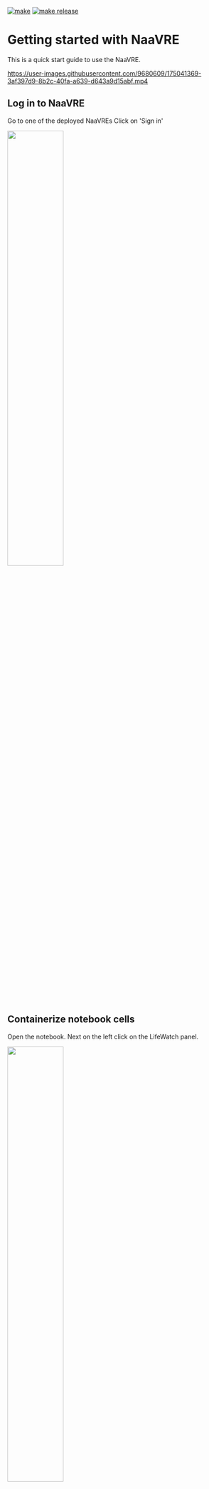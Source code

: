 [![make](https://github.com/QCDIS/NaaVRE/actions/workflows/make.yml/badge.svg)](https://github.com/QCDIS/NaaVRE/actions/workflows/make.yml)
[![make release](https://github.com/QCDIS/NaaVRE/actions/workflows/make-relese.yml/badge.svg)](https://github.com/QCDIS/NaaVRE/actions/workflows/make-relese.yml)
# Getting started with NaaVRE

This is a quick start guide to use the NaaVRE.

https://user-images.githubusercontent.com/9680609/175041369-3af397d9-8b2c-40fa-a639-d643a9d15abf.mp4


## Log in to NaaVRE

Go to one of the deployed NaaVREs
Click on 'Sign in'

<img src="https://user-images.githubusercontent.com/9680609/162737176-40a0f99c-914a-430e-9722-d09b9e564fb5.png" width="50%" height="50%">

## Containerize notebook cells 


Open the notebook. Next on the left click on the LifeWatch panel.

<img src="https://user-images.githubusercontent.com/9680609/162744335-eea6a0bd-14d5-4ed4-b678-c01e3b71188e.png" width="50%" height="50%">

Select a cell.

<img src="https://user-images.githubusercontent.com/9680609/162744821-fffaa346-2aa9-4e8f-9894-d54bc1928096.png" width="50%" height="50%">

On the 'Inputs and Outputs' of the Component containerizer select the types and base image as shown below. When all the types are added 
click 'CREATE'

<img src="https://user-images.githubusercontent.com/9680609/175019281-9f5ac9c7-15fb-49ac-a62c-ef121d2b4949.png" width="50%" height="50%">

You can repeat the same for all the notebook's cell.

----

## NOTE 

When you click 'CREATE' you may get the following warning:

<img src="https://user-images.githubusercontent.com/9680609/175019467-2ea32a3c-b8b3-4db8-9533-15a1146d264c.png" width="50%" height="50%">

 To solve this go delete the base image and selected it again. 

----


## Construct Workflow 

Go to 'File->New Launcher'. On the bottom section 'LifeWatch VRE' click on the 'Experiment Manager'.

<img src="https://user-images.githubusercontent.com/9680609/175019723-84b7abd6-b23d-4b4e-acd5-b2f085ad01ce.png" width="50%" height="50%">

Open the catalog with the exported cells.

<img src="https://user-images.githubusercontent.com/9680609/175020246-25367cb6-90ae-44b1-9b73-1c863f6001bf.png" width="50%" height="50%">

Select the cell you want to add in your workpiece and clik 'ADD TO WORKSPACE'

<img src="https://user-images.githubusercontent.com/9680609/175020686-1b25f571-62f9-46c8-88b5-a74697286af5.png" width="50%" height="50%">

By dragging and dropping the cells on the left, construct the workflow shown bellow. 

<img src="https://user-images.githubusercontent.com/9680609/175020879-2ee6a0d6-21f6-497d-9b5d-616e58de7730.png" width="50%" height="50%">


Click on 'EXPORT WORKFLOW' and go to the File Browser by selecting the icon on the top left. 

<img src="https://user-images.githubusercontent.com/9680609/175021742-93c6a411-d5f2-4646-a097-474ffae2edb5.png" width="50%" height="50%">

There you should see a file named 'workflow.yaml'. If you open it, it should look like this:

```yaml
apiVersion: argoproj.io/v1alpha1
kind: Workflow
metadata:
  generateName: workflow-test-
spec:
    entrypoint: workflow-test
    arguments:
      parameters:
      - name: param_max_filesize
        value: ''
      - name: param_laz_compression_factor
        value: ''
      - name: param_remote_path_ahn
        value: ''
      - name: param_password
        value: ''
      - name: param_hostname
        value: ''
      - name: param_login
        value: ''
      - name: param_remote_path_root
        value: ''
    templates:
    - name: workflow-test
      dag:
        tasks:
        - name: fetch-laz-files-6c966b7
          template: fetch-laz-files-6c966b7-tmp
          arguments:
            parameters:
            - {name: param_login, value: "{{workflow.parameters.param_login}}"}
            - {name: param_password, value: "{{workflow.parameters.param_password}}"}
            - {name: param_hostname, value: "{{workflow.parameters.param_hostname}}"}
            - {name: param_remote_path_ahn, value: "{{workflow.parameters.param_remote_path_ahn}}"}
        - name: splitter-4c8b03b
          dependencies: [ fetch-laz-files-6c966b7 ]
          template: splitter-4c8b03b-tmp
          arguments:
            parameters:
            - {name: laz_files_c8e452d, value: "{{tasks.fetch-laz-files-6c966b7.outputs.parameters.laz_files_c8e452d}}"}
        - name: split-big-files-482e36f
          dependencies: [ splitter-4c8b03b ]
          template: split-big-files-482e36f-tmp
          arguments:
            parameters:
            - {name: splitter_target_4c8b03b, value: "{{item}}"}
            - {name: param_max_filesize, value: "{{workflow.parameters.param_max_filesize}}"}
            - {name: param_laz_compression_factor, value: "{{workflow.parameters.param_laz_compression_factor}}"}
            - {name: param_remote_path_ahn, value: "{{workflow.parameters.param_remote_path_ahn}}"}
            - {name: param_password, value: "{{workflow.parameters.param_password}}"}
            - {name: param_hostname, value: "{{workflow.parameters.param_hostname}}"}
            - {name: param_login, value: "{{workflow.parameters.param_login}}"}
            - {name: param_remote_path_root, value: "{{workflow.parameters.param_remote_path_root}}"}
          withParam: "{{tasks.splitter-4c8b03b.outputs.parameters.splitter_target_4c8b03b}}"

    - name: fetch-laz-files-6c966b7-tmp
      outputs:
        parameters:
          - name: laz_files_c8e452d
            valueFrom:
              path: /tmp/laz_files_c8e452d.json
      container:
        image: "qcdis/fetch-laz-files"
        command: ["/bin/bash", "-c"]
        args:
          - source /venv/bin/activate; python fetch-laz-files.py
            --param_login "{{workflow.parameters.param_login}}"
            --param_password "{{workflow.parameters.param_password}}"
            --param_hostname "{{workflow.parameters.param_hostname}}"
            --param_remote_path_ahn "{{workflow.parameters.param_remote_path_ahn}}"
            --id "c8e452d";
    - name: splitter-4c8b03b-tmp
      inputs:
        parameters:
        - name: laz_files_c8e452d
      outputs:
        parameters:
          - name: splitter_target_4c8b03b
            valueFrom:
              path: /tmp/splitter_target_4c8b03b.json
      script:
        image: python:alpine3.9
        command: [python]
        source: |
          import json
          laz_files_c8e452d = {{inputs.parameters.laz_files_c8e452d}}
          f_out = open("/tmp/splitter_target_4c8b03b.json", "w")
          f_out.write(json.dumps(laz_files_c8e452d))
          f_out.close()
    - name: split-big-files-482e36f-tmp
      inputs:
        parameters:
        - name: splitter_target_4c8b03b
        - name: param_max_filesize
        - name: param_laz_compression_factor
        - name: param_remote_path_ahn
        - name: param_password
        - name: param_hostname
        - name: param_login
        - name: param_remote_path_root
      outputs:
        parameters:
          - name: split_laz_files_947f5fa
            valueFrom:
              path: /tmp/split_laz_files_947f5fa.json
      container:
        image: "qcdis/split-big-files"
        command: ["/bin/bash", "-c"]
        args:
          - source /venv/bin/activate; python split-big-files.py
            --laz "{{inputs.parameters.splitter_target_4c8b03b}}"
            --param_max_filesize "{{workflow.parameters.param_max_filesize}}"
            --param_laz_compression_factor "{{workflow.parameters.param_laz_compression_factor}}"
            --param_remote_path_ahn "{{workflow.parameters.param_remote_path_ahn}}"
            --param_password "{{workflow.parameters.param_password}}"
            --param_hostname "{{workflow.parameters.param_hostname}}"
            --param_login "{{workflow.parameters.param_login}}"
            --param_remote_path_root "{{workflow.parameters.param_remote_path_root}}"
            --id "947f5fa";
```

Download that file on your own machine. 

## Execute the workflow

Go to the Argo workflow engine and click on the workflow templates.

<img src="https://user-images.githubusercontent.com/9680609/162761426-7616a345-b1f3-48b3-b7d9-06eae7e1f75f.png" width="50%" height="50%">

Click on the 'CREATE NEW WORKFLOW TEMPLATE' and upload the workflow.yaml file and click '+CREATE'

<img src="https://user-images.githubusercontent.com/9680609/162762038-ca469845-57ec-4579-b6e9-2801f9557fa5.png" width="50%" height="50%">


Now click on '+ SUBMIT'

<img src="https://user-images.githubusercontent.com/9680609/162762394-e6839f7f-8e95-4775-9425-cdbbeaa28b3b.png" width="50%" height="50%">


Fill in the perimeters as shown below and the necessary webdav credentials and click '+ SUBMIT'

<img src="https://user-images.githubusercontent.com/9680609/175022341-793c574e-0841-421e-835f-c27216b3b8b9.png" width="50%" height="50%">

When the workflow completes its execution  it should look like this:

<img src="https://user-images.githubusercontent.com/9680609/175033417-44e16626-5a73-449a-88af-2cf21f0599e5.png" width="50%" height="50%">


# Development 


## Summary 

1. Create conda venv
2. Install requirements in conda 
3. Install nodejs dependencies
4. make build-frontend
5. make build-frontend && make install-ui && make link-ui
6. make install-backend 
7. jupyter lab build
8. Restart jupyter jupyter lab --debug  

## Create conda venv

Install Requirements: 

Install Anaconda from these instructions: https://linuxize.com/post/how-to-install-anaconda-on-ubuntu-20-04/

Close the terminal and start a new one to activate conda.

Create and activate conda environment:
```shell
conda create -n jupyterlab  python=3.9 
conda activate jupyterlab
```

## Install requirements in conda 
```shell
conda install jupyterlab nodejs yarn
conda install -c conda-forge typescript 
```

Clone project:
```shell
git clone https://github.com/QCDIS/NaaVRE.git
```

Create and checkout branch:
```shell
cd NaaVRE
git branch <BRANCH_NAME>
git checkout <BRANCH_NAME>
```

Go to the project folder and install nodejs dependencies :
```shell 
npm install lerna --force
npm install --force
```
Build the backend and frontend:
```shell
npx lerna run build --scope @jupyter_vre/core
npx lerna run build --scope @jupyter_vre/components
make install-backend && make build-frontend && make install-ui && make link-ui
```

Build the extension  and start a jupyterlab instance:
```shell
jupyter lab build && jupyter lab --debug --watch
```

Build wheel file for release:
```shell
make release
```


